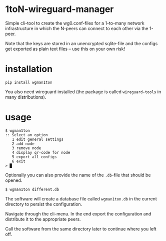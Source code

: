 # 1toN-wireguard-manager

Simple cli-tool to create the wg0.conf-files for a 1-to-many network infrastructure in which the N-peers can connect to each other via the 1-peer.

Note that the keys are stored in an unencrypted sqlite-file and the configs get exported as plain text files – use this on your own risk!

# installation

    pip install wgman1ton

You also need wireguard installed (the package is called `wireguard-tools` in many distributions).

# usage

    $ wgman1ton
    :: Select an option 
       1 edit general settings
       2 add node
       3 remove node
       4 display qr-code for node
       5 export all configs
       6 exit
    > █

Optionally you can also provide the name of the `.db`-file that should be opened.

    $ wgman1ton different.db

The software will create a database file called `wgman1ton.db` in the current directory to persist the configuration.

Navigate through the cli-menu. In the end export the configuration and distribute it to the appropriate peers.

Call the software from the same directory later to continue where you left off.
